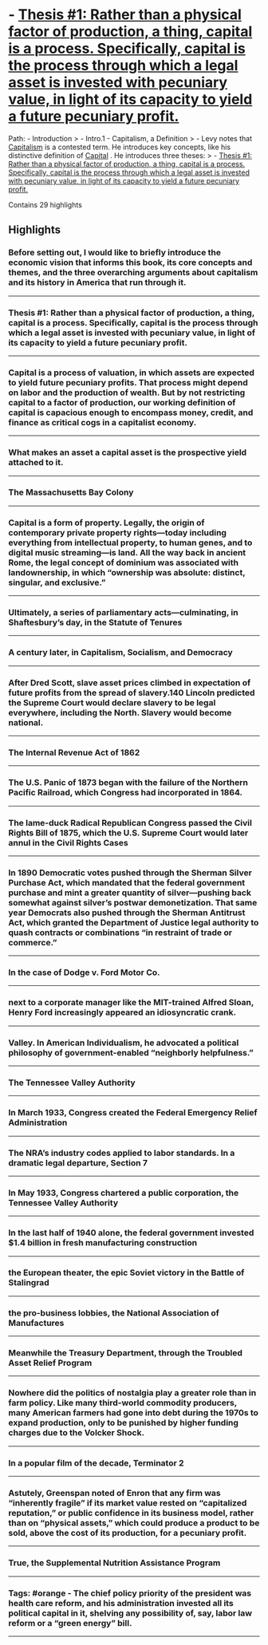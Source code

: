 # - [Thesis #1: Rather than a physical factor of production, a thing, capital is a process. Specifically, capital is the process through which a legal asset is invested with pecuniary value, in light of its capacity to yield a future pecuniary profit.](https://app.tana.inc?nodeid=hPDtSBreedIW)

Path: - Introduction > - Intro.1 - Capitalism, a Definition > - Levy notes that [Capitalism](https://app.tana.inc?nodeid=x8B17aMq_5) is a contested term. He introduces key concepts, like his distinctive definition of [Capital](https://app.tana.inc?nodeid=wqt4TUEiTkYH) . He introduces three theses: > - [Thesis #1: Rather than a physical factor of production, a thing, capital is a process. Specifically, capital is the process through which a legal asset is invested with pecuniary value, in light of its capacity to yield a future pecuniary profit.](https://app.tana.inc?nodeid=hPDtSBreedIW)

Contains 29 highlights

## Highlights

### Before setting out, I would like to briefly introduce the economic vision that informs this book, its core concepts and themes, and the three overarching arguments about capitalism and its history in America that run through it.  
---

### Thesis #1: Rather than a physical factor of production, a thing, capital is a process. Specifically, capital is the process through which a legal asset is invested with pecuniary value, in light of its capacity to yield a future pecuniary profit.  
---

### Capital is a process of valuation, in which assets are expected to yield future pecuniary profits. That process might depend on labor and the production of wealth. But by not restricting capital to a factor of production, our working definition of capital is capacious enough to encompass money, credit, and finance as critical cogs in a capitalist economy.  
---

### What makes an asset a capital asset is the prospective yield attached to it.  
---

### The Massachusetts Bay Colony  
---

### Capital is a form of property. Legally, the origin of contemporary private property rights—today including everything from intellectual property, to human genes, and to digital music streaming—is land. All the way back in ancient Rome, the legal concept of dominium was associated with landownership, in which “ownership was absolute: distinct, singular, and exclusive.”  
---

### Ultimately, a series of parliamentary acts—culminating, in Shaftesbury’s day, in the Statute of Tenures  
---

### A century later, in Capitalism, Socialism, and Democracy  
---

### After Dred Scott, slave asset prices climbed in expectation of future profits from the spread of slavery.140 Lincoln predicted the Supreme Court would declare slavery to be legal everywhere, including the North. Slavery would become national.  
---

### The Internal Revenue Act of 1862  
---

### The U.S. Panic of 1873 began with the failure of the Northern Pacific Railroad, which Congress had incorporated in 1864.  
---

### The lame-duck Radical Republican Congress passed the Civil Rights Bill of 1875, which the U.S. Supreme Court would later annul in the Civil Rights Cases  
---

### In 1890 Democratic votes pushed through the Sherman Silver Purchase Act, which mandated that the federal government purchase and mint a greater quantity of silver—pushing back somewhat against silver’s postwar demonetization. That same year Democrats also pushed through the Sherman Antitrust Act, which granted the Department of Justice legal authority to quash contracts or combinations “in restraint of trade or commerce.”  
---

### In the case of Dodge v. Ford Motor Co.  
---

### next to a corporate manager like the MIT-trained Alfred Sloan, Henry Ford increasingly appeared an idiosyncratic crank.  
---

### Valley. In American Individualism, he advocated a political philosophy of government-enabled “neighborly helpfulness.”  
---

### The Tennessee Valley Authority  
---

### In March 1933, Congress created the Federal Emergency Relief Administration  
---

### The NRA’s industry codes applied to labor standards. In a dramatic legal departure, Section 7  
---

### In May 1933, Congress chartered a public corporation, the Tennessee Valley Authority  
---

### In the last half of 1940 alone, the federal government invested $1.4 billion in fresh manufacturing construction  
---

### the European theater, the epic Soviet victory in the Battle of Stalingrad  
---

### the pro-business lobbies, the National Association of Manufactures  
---

### Meanwhile the Treasury Department, through the Troubled Asset Relief Program  
---

### Nowhere did the politics of nostalgia play a greater role than in farm policy. Like many third-world commodity producers, many American farmers had gone into debt during the 1970s to expand production, only to be punished by higher funding charges due to the Volcker Shock.  
---

### In a popular film of the decade, Terminator 2  
---

### Astutely, Greenspan noted of Enron that any firm was “inherently fragile” if its market value rested on “capitalized reputation,” or public confidence in its business model, rather than on “physical assets,” which could produce a product to be sold, above the cost of its production, for a pecuniary profit.  
---

### True, the Supplemental Nutrition Assistance Program  
---

### **Tags:** #orange - The chief policy priority of the president was health care reform, and his administration invested all its political capital in it, shelving any possibility of, say, labor law reform or a “green energy” bill.  
---

